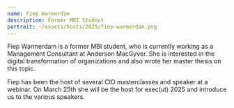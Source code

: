 ```yaml
---
name: Fiep Warmerdam
description: Former MBI Student
portrait: ~/assets/hosts/2025/fiep-warmerdam.png
---
```


Fiep Warmerdam is a former MBI student, who is currently working as a Management Consultant at Anderson MacGyver. She is interested in the digital transformation of organizations and also wrote her master thesis on this topic. 

Fiep has been the host of several CIO masterclasses and speaker at a webinar. On March 25th she will be the host for exec(ut) 2025 and introduce us to the various speakers.